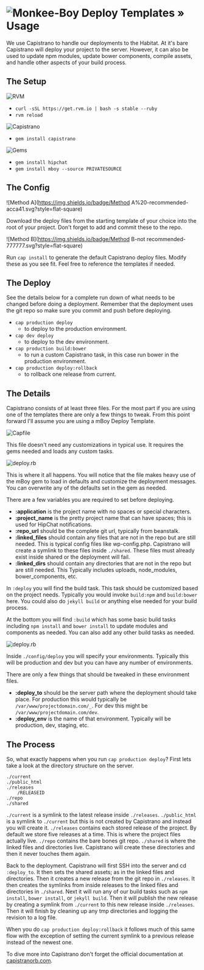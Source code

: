 ![Monkee-Boy](https://dujrsrsgsd3nh.cloudfront.net/img/emoticons/113009/mboy-1403710932.jpg) Deploy Templates &raquo; Usage
==============

We use Capistrano to handle our deployments to the Habitat. At it's bare Capistrano will deploy your project to the server. However, it can also be used to update npm modules, update bower components, compile assets, and handle other aspects of your build process.


## The Setup

![RVM](https://img.shields.io/badge/Install-RVM-acca41.svg?style=flat-square)
* `curl -sSL https://get.rvm.io | bash -s stable --ruby`
* `rvm reload`

![Capistrano](https://img.shields.io/badge/Install-Capistrano-acca41.svg?style=flat-square)
* `gem install capistrano`

![Gems](https://img.shields.io/badge/Install-Gems-acca41.svg?style=flat-square)
* `gem install hipchat`
* `gem install mboy --source PRIVATESOURCE`

## The Config

![Method A](https://img.shields.io/badge/Method A%20-recommended-acca41.svg?style=flat-square)

Download the deploy files from the starting template of your choice into the root of your project. Don't forget to add and commit these to the repo.

![Method B](https://img.shields.io/badge/Method B-not recommended-777777.svg?style=flat-square)

Run `cap install` to generate the default Capistrano deploy files. Modify these as you see fit. Feel free to reference the templates if needed.

## The Deploy

See the details below for a complete run down of what needs to be changed before doing a deployment. Remember that the deployment uses the git repo so make sure you commit and push before deploying.

* `cap production deploy`
  * to deploy to the production environment.
* `cap dev deploy`
  * to deploy to the dev environment.
* `cap production build:bower`
  * to run a custom Capistrano task, in this case run bower in the production environment.
* `cap production deploy:rollback`
  * to rollback one release from current.

## The Details

Capistrano consists of at least three files. For the most part if you are using one of the templates there are only a few things to tweak. From this point forward I'll assume you are using a mBoy Deploy Template.

![Capfile](https://img.shields.io/badge/.%2F-Capfile-acca41.svg?style=flat-square)

This file doesn't need any customizations in typical use. It requires the gems needed and loads any custom tasks.

![deploy.rb](https://img.shields.io/badge/.%2Fconfig%2f-deploy.rb-acca41.svg?style=flat-square)

This is where it all happens. You will notice that the file makes heavy use of the mBoy gem to load in defaults and customize the deployment messages. You can overwrite any of the defaults set in the gem as needed.

There are a few variables you are required to set before deploying.

* **:application** is the project name with no spaces or special characters.
* **:project_name** is the pretty project name that can have spaces; this is used for HipChat notifications.
* **:repo_url** should be the complete git url, typically from beanstalk.
* **:linked_files** should contain any files that are not in the repo but are still needed. This is typical config files like wp-config.php. Capistrano will create a symlink to these files inside `./shared`. These files must already exist inside shared or the deployment will fail.
* **:linked_dirs** should contain any directories that are not in the repo but are still needed. This Typically includes uploads, node_modules, bower_components, etc.

In `:deploy` you will find the build task. This task should be customized based on the project needs. Typically you would invoke `build:npm` and `build:bower` here. You could also do `jekyll build` or anything else needed for your build process.

At the bottom you will find `:build` which has some basic build tasks including `npm install` and `bower install` to update modules and components as needed. You can also add any other build tasks as needed.

![deploy.rb](https://img.shields.io/badge/.%2fconfig%2fdeploy%2f-production.rb-acca41.svg?style=flat-square)

Inside `./config/deploy` you will specify your environments. Typically this will be production and dev but you can have any number of environments.

There are only a few things that should be tweaked in these environment files.

* **:deploy_to** should be the server path where the deployment should take place. For production this would typically be `/var/www/projectdomain.com/_`. For dev this might be `/var/www/projectdomain.com/dev`.
* **:deploy_env** is the name of that environment. Typically will be production, dev, staging, etc.

## The Process

So, what exactly happens when you run `cap production deploy`? First lets take a look at the directory structure on the server.

```
./current
./public_html
./releases
    /RELEASEID
./repo
./shared
```

`./current` is a symlink to the latest release inside `./releases`. `./public_html` is a symlink to `./current` but this is not created by Capistrano and instead you will create it. `./releases` contains each stored release of the project. By default we store five releases at a time. This is where the project files actually live. `./repo` contains the bare bones git repo. `./shared` is where the linked files and directories live. Capistrano will create these directories and then it never touches them again.

Back to the deployment. Capistrano will first SSH into the server and cd `:deploy_to`. It then sets the shared assets; as in the linked files and directories. Then it creates a new release from the git repo in `./releases`. It then creates the symlinks from inside releases to the linked files and directories in `./shared`. Next it will run any of our build tasks such as `npm install`, `bower install`, or `jekyll build`. Then it will publish the new release by creating a symlink from `./current` to this new release inside `./releases`. Then it will finish by cleaning up any tmp directories and logging the revision to a log file.

When you do `cap production deploy:rollback` it follows much of this same flow with the exception of setting the current symlink to a previous release instead of the newest one.

To dive more into Capistrano don't forget the official documentation at [capistranorb.com](http://capistranorb.com/).
